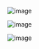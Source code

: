 ![image](https://github.com/Aziz-fer/Analysis-on-Emerging-Technology-Skills-and-Trends/assets/64703046/cbc6b72d-072b-4afb-af1f-c9bc3e66be92)

![image](https://github.com/Aziz-fer/Analysis-on-Emerging-Technology-Skills-and-Trends/assets/64703046/c6c47a3d-04e4-416b-8dbe-e0bdfdeb3d4f)

![image](https://github.com/Aziz-fer/Analysis-on-Emerging-Technology-Skills-and-Trends/assets/64703046/e36bde5d-f571-4232-a17f-d3f4ffcdf39c)

